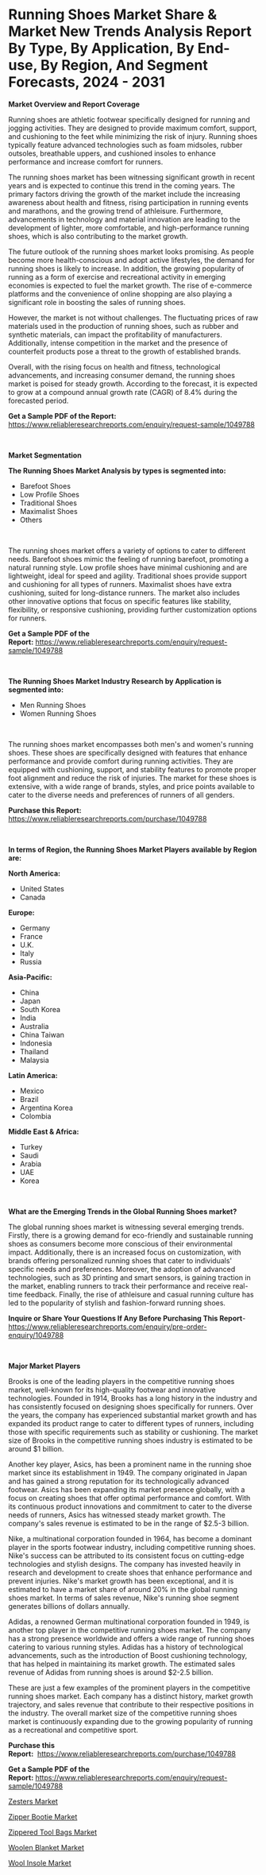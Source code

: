 <p><h1>Running Shoes Market Share & Market New Trends Analysis Report By Type, By Application, By End-use, By Region, And Segment Forecasts, 2024 - 2031</h1></p><p><strong>Market Overview and Report Coverage</strong></p>
<p><p>Running shoes are athletic footwear specifically designed for running and jogging activities. They are designed to provide maximum comfort, support, and cushioning to the feet while minimizing the risk of injury. Running shoes typically feature advanced technologies such as foam midsoles, rubber outsoles, breathable uppers, and cushioned insoles to enhance performance and increase comfort for runners.</p><p>The running shoes market has been witnessing significant growth in recent years and is expected to continue this trend in the coming years. The primary factors driving the growth of the market include the increasing awareness about health and fitness, rising participation in running events and marathons, and the growing trend of athleisure. Furthermore, advancements in technology and material innovation are leading to the development of lighter, more comfortable, and high-performance running shoes, which is also contributing to the market growth.</p><p>The future outlook of the running shoes market looks promising. As people become more health-conscious and adopt active lifestyles, the demand for running shoes is likely to increase. In addition, the growing popularity of running as a form of exercise and recreational activity in emerging economies is expected to fuel the market growth. The rise of e-commerce platforms and the convenience of online shopping are also playing a significant role in boosting the sales of running shoes.</p><p>However, the market is not without challenges. The fluctuating prices of raw materials used in the production of running shoes, such as rubber and synthetic materials, can impact the profitability of manufacturers. Additionally, intense competition in the market and the presence of counterfeit products pose a threat to the growth of established brands.</p><p>Overall, with the rising focus on health and fitness, technological advancements, and increasing consumer demand, the running shoes market is poised for steady growth. According to the forecast, it is expected to grow at a compound annual growth rate (CAGR) of 8.4% during the forecasted period.</p></p>
<p><strong>Get a Sample PDF of the Report:</strong> <a href="https://www.reliableresearchreports.com/enquiry/request-sample/1049788">https://www.reliableresearchreports.com/enquiry/request-sample/1049788</a></p>
<p>&nbsp;</p>
<p><strong>Market Segmentation</strong></p>
<p><strong>The Running Shoes Market Analysis by types is segmented into:</strong></p>
<p><ul><li>Barefoot Shoes</li><li>Low Profile Shoes</li><li>Traditional Shoes</li><li>Maximalist Shoes</li><li>Others</li></ul></p>
<p>&nbsp;</p>
<p><p>The running shoes market offers a variety of options to cater to different needs. Barefoot shoes mimic the feeling of running barefoot, promoting a natural running style. Low profile shoes have minimal cushioning and are lightweight, ideal for speed and agility. Traditional shoes provide support and cushioning for all types of runners. Maximalist shoes have extra cushioning, suited for long-distance runners. The market also includes other innovative options that focus on specific features like stability, flexibility, or responsive cushioning, providing further customization options for runners.</p></p>
<p><strong>Get a Sample PDF of the Report:</strong>&nbsp;<a href="https://www.reliableresearchreports.com/enquiry/request-sample/1049788">https://www.reliableresearchreports.com/enquiry/request-sample/1049788</a></p>
<p>&nbsp;</p>
<p><strong>The Running Shoes Market Industry Research by Application is segmented into:</strong></p>
<p><ul><li>Men Running Shoes</li><li>Women Running Shoes</li></ul></p>
<p>&nbsp;</p>
<p><p>The running shoes market encompasses both men's and women's running shoes. These shoes are specifically designed with features that enhance performance and provide comfort during running activities. They are equipped with cushioning, support, and stability features to promote proper foot alignment and reduce the risk of injuries. The market for these shoes is extensive, with a wide range of brands, styles, and price points available to cater to the diverse needs and preferences of runners of all genders.</p></p>
<p><strong>Purchase this Report:</strong>&nbsp; <a href="https://www.reliableresearchreports.com/purchase/1049788">https://www.reliableresearchreports.com/purchase/1049788</a></p>
<p>&nbsp;</p>
<p><strong>In terms of Region, the Running Shoes Market Players available by Region are:</strong></p>
<p>
    <p> <strong> North America: </strong>
        <ul>
            <li>United States</li>
            <li>Canada</li>
        </ul>
        </p> 
    <p> <strong> Europe: </strong>
        <ul>
            <li>Germany</li>
            <li>France</li>
            <li>U.K.</li>
            <li>Italy</li>
            <li>Russia</li>
        </ul>
        </p> 
    <p> <strong> Asia-Pacific: </strong>
        <ul>
            <li>China</li>
            <li>Japan</li>
            <li>South Korea</li>
            <li>India</li>
            <li>Australia</li>
            <li>China Taiwan</li>
            <li>Indonesia</li>
            <li>Thailand</li>
            <li>Malaysia</li>
        </ul>
        </p> 
    <p> <strong> Latin America: </strong>
        <ul>
            <li>Mexico</li>
            <li>Brazil</li>
            <li>Argentina Korea</li>
            <li>Colombia</li>
        </ul>
        </p> 
    <p> <strong> Middle East & Africa: </strong>
        <ul>
            <li>Turkey</li>
            <li>Saudi</li>
            <li>Arabia</li>
            <li>UAE</li>
            <li>Korea</li>
        </ul>
    </p>
    </p>
<p>&nbsp;</p>
<p><strong>What are the Emerging Trends in the Global Running Shoes market?</strong></p>
<p><p>The global running shoes market is witnessing several emerging trends. Firstly, there is a growing demand for eco-friendly and sustainable running shoes as consumers become more conscious of their environmental impact. Additionally, there is an increased focus on customization, with brands offering personalized running shoes that cater to individuals' specific needs and preferences. Moreover, the adoption of advanced technologies, such as 3D printing and smart sensors, is gaining traction in the market, enabling runners to track their performance and receive real-time feedback. Finally, the rise of athleisure and casual running culture has led to the popularity of stylish and fashion-forward running shoes.</p></p>
<p><strong>Inquire or Share Your Questions If Any Before Purchasing This Report</strong>- <a href="https://www.reliableresearchreports.com/enquiry/pre-order-enquiry/1049788">https://www.reliableresearchreports.com/enquiry/pre-order-enquiry/1049788</a></p>
<p>&nbsp;</p>
<p><strong>Major Market Players</strong></p>
<p><p>Brooks is one of the leading players in the competitive running shoes market, well-known for its high-quality footwear and innovative technologies. Founded in 1914, Brooks has a long history in the industry and has consistently focused on designing shoes specifically for runners. Over the years, the company has experienced substantial market growth and has expanded its product range to cater to different types of runners, including those with specific requirements such as stability or cushioning. The market size of Brooks in the competitive running shoes industry is estimated to be around $1 billion.</p><p>Another key player, Asics, has been a prominent name in the running shoe market since its establishment in 1949. The company originated in Japan and has gained a strong reputation for its technologically advanced footwear. Asics has been expanding its market presence globally, with a focus on creating shoes that offer optimal performance and comfort. With its continuous product innovations and commitment to cater to the diverse needs of runners, Asics has witnessed steady market growth. The company's sales revenue is estimated to be in the range of $2.5-3 billion.</p><p>Nike, a multinational corporation founded in 1964, has become a dominant player in the sports footwear industry, including competitive running shoes. Nike's success can be attributed to its consistent focus on cutting-edge technologies and stylish designs. The company has invested heavily in research and development to create shoes that enhance performance and prevent injuries. Nike's market growth has been exceptional, and it is estimated to have a market share of around 20% in the global running shoes market. In terms of sales revenue, Nike's running shoe segment generates billions of dollars annually.</p><p>Adidas, a renowned German multinational corporation founded in 1949, is another top player in the competitive running shoes market. The company has a strong presence worldwide and offers a wide range of running shoes catering to various running styles. Adidas has a history of technological advancements, such as the introduction of Boost cushioning technology, that has helped in maintaining its market growth. The estimated sales revenue of Adidas from running shoes is around $2-2.5 billion.</p><p>These are just a few examples of the prominent players in the competitive running shoes market. Each company has a distinct history, market growth trajectory, and sales revenue that contribute to their respective positions in the industry. The overall market size of the competitive running shoes market is continuously expanding due to the growing popularity of running as a recreational and competitive sport.</p></p>
<p><strong>Purchase this Report:</strong>&nbsp;&nbsp;<a href="https://www.reliableresearchreports.com/purchase/1049788">https://www.reliableresearchreports.com/purchase/1049788</a></p>
<p></p>
<p><strong>Get a Sample PDF of the Report:</strong>&nbsp;<a href="https://www.reliableresearchreports.com/enquiry/request-sample/1049788">https://www.reliableresearchreports.com/enquiry/request-sample/1049788</a></p>
<p><p><a href="https://github.com/dzharov81/Market-Research-Report-List-1/blob/main/zesters-market.md">Zesters Market</a></p><p><a href="https://github.com/ambrozg/Market-Research-Report-List-1/blob/main/zipper-bootie-market.md">Zipper Bootie Market</a></p><p><a href="https://github.com/gshchiplitsov/Market-Research-Report-List-1/blob/main/zippered-tool-bags-market.md">Zippered Tool Bags Market</a></p><p><a href="https://github.com/scarol104/Market-Research-Report-List-2/blob/main/woolen-blanket-market.md">Woolen Blanket Market</a></p><p><a href="https://github.com/deliacustodio40/Market-Research-Report-List-2/blob/main/wool-insole-market.md">Wool Insole Market</a></p></p>